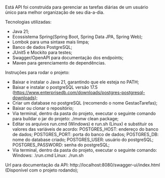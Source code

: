 Está API foi construída para gerenciar as tarefas diárias de um usuário único para melhor organização de seu dia-a-dia.

Tecnologias utilizadas:
- Java 21;
- Ecossistema Spring(Spring Boot, Spring Data JPA, Spring Web);
- Lombok para uma sintaxe mais limpa;
- Banco de dados PostgreSQL;
- JUnit5 e Mockito para testes;
- Swagger/OpenAPI para documentação dos endpoints;
- Maven para gerenciamento de dependências.

Instruções para rodar o projeto:

- Baixar e instalar o Java 21, garantindo que ele esteja no PATH;
- Baixar e instalar o postgreSQL versão 17.5 (https://www.enterprisedb.com/downloads/postgres-postgresql-downloads);
- Criar um database no postgreSQL (recomendo o nome GestaoTarefas);
- Baixar ou clonar o repositório;
- Via terminal, dentro da pasta do projeto, executar o seguinte comando para buildar o jar do projeto: ./mvnw clean package;
- Editar os arquivos run.cmd (Windows) e run.sh (Linux) e substituir os valores das variáveis de acordo:
        POSTGRES_HOST: endereço do banco de dados;
        POSTGRES_PORT: porta do banco de dados;
        POSTGRES_DB: nome do database criado;
        POSTGRES_USER: usuário do postgreSQL;
        POSTGRES_PASSWORD: senha do postgreSQL;
- Via terminal, dentro da pasta do projeto, executar o seguinte comando:
        Windows: .\run.cmd
        Linux: ./run.sh       

Url para documentação da API: http://localhost:8080/swagger-ui/index.html (Disponível com o projeto rodando);

